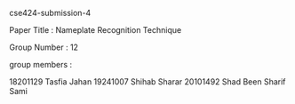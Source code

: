 cse424-submission-4


Paper Title :
Nameplate Recognition Technique

Group Number :
12

 

group members :

18201129	Tasfia Jahan
19241007	Shihab Sharar
20101492	Shad Been Sharif Sami 
